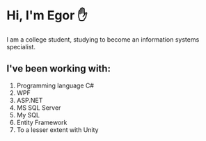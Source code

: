 # Hi, I'm Egor :hand:
I am a college student, studying to become an information systems specialist.
## I've been working with:
1. Programming language C#
2. WPF
3. ASP.NET
4. MS SQL Server
5. My SQL
6. Entity Framework
7. To a lesser extent with Unity
